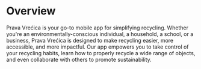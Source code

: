 # Overview
Prava Vrećica is your go-to mobile app for simplifying recycling. Whether you're an environmentally-conscious individual, a household, a school, or a business, Prava Vrećica is designed to make recycling easier, more accessible, and more impactful. Our app empowers you to take control of your recycling habits, learn how to properly recycle a wide range of objects, and even collaborate with others to promote sustainability.

